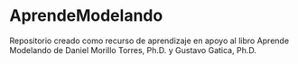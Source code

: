 # AprendeModelando
Repositorio creado como recurso de aprendizaje en apoyo al libro Aprende Modelando de Daniel Morillo Torres, Ph.D. y Gustavo Gatica, Ph.D.
